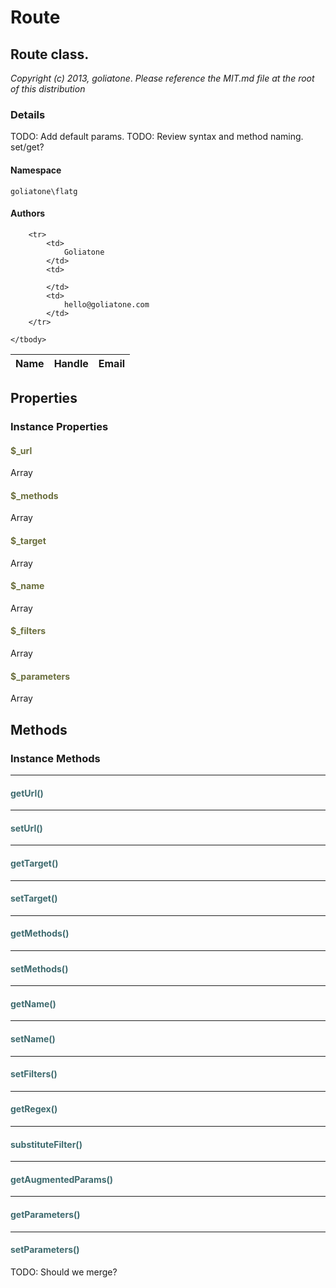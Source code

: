 # Route
## Route class.

_Copyright (c) 2013, goliatone_.
_Please reference the MIT.md file at the root of this distribution_

### Details

TODO: Add default params.
TODO: Review syntax and method naming. set/get?

#### Namespace

`goliatone\flatg`

#### Authors

<table>
	<thead>
		<th>Name</th>
		<th>Handle</th>
		<th>Email</th>
	</thead>
	<tbody>
	
		<tr>
			<td>
				Goliatone
			</td>
			<td>
				
			</td>
			<td>
				hello@goliatone.com
			</td>
		</tr>
	
	</tbody>
</table>

## Properties

### Instance Properties
#### <span style="color:#6a6e3d;">$_url</span>

Array

#### <span style="color:#6a6e3d;">$_methods</span>

Array

#### <span style="color:#6a6e3d;">$_target</span>

Array

#### <span style="color:#6a6e3d;">$_name</span>

Array

#### <span style="color:#6a6e3d;">$_filters</span>

Array

#### <span style="color:#6a6e3d;">$_parameters</span>

Array




## Methods

### Instance Methods
<hr />

#### <span style="color:#3e6a6e;">getUrl()</span>


<hr />

#### <span style="color:#3e6a6e;">setUrl()</span>


<hr />

#### <span style="color:#3e6a6e;">getTarget()</span>


<hr />

#### <span style="color:#3e6a6e;">setTarget()</span>


<hr />

#### <span style="color:#3e6a6e;">getMethods()</span>


<hr />

#### <span style="color:#3e6a6e;">setMethods()</span>


<hr />

#### <span style="color:#3e6a6e;">getName()</span>


<hr />

#### <span style="color:#3e6a6e;">setName()</span>


<hr />

#### <span style="color:#3e6a6e;">setFilters()</span>


<hr />

#### <span style="color:#3e6a6e;">getRegex()</span>


<hr />

#### <span style="color:#3e6a6e;">substituteFilter()</span>


<hr />

#### <span style="color:#3e6a6e;">getAugmentedParams()</span>


<hr />

#### <span style="color:#3e6a6e;">getParameters()</span>


<hr />

#### <span style="color:#3e6a6e;">setParameters()</span>

TODO: Should we merge?






